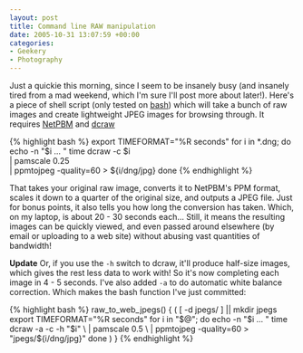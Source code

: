 ```yaml
---
layout: post
title: Command line RAW manipulation
date: 2005-10-31 13:07:59 +00:00
categories:
- Geekery
- Photography
---
```

Just a quickie this morning, since I seem to be insanely busy (and insanely tired from a mad weekend, which I'm sure I'll post more about later!).  Here's a piece of shell script (only tested on [bash](http://www.gnu.org/software/bash/bash.html)) which will take a bunch of raw images and create lightweight JPEG images for browsing through.  It requires [NetPBM](http://netpbm.sourceforge.net/) and [dcraw](http://www.cybercom.net/~dcoffin/dcraw/)

{% highlight bash %}
export TIMEFORMAT="%R seconds"
for i in *.dng; do
  echo -n "$i ... "
  time dcraw -c $i \
    | pamscale 0.25 \
    | ppmtojpeg -quality=60 > ${i/dng/jpg}
done
{% endhighlight %}

That takes your original raw image, converts it to NetPBM's PPM format, scales it down to a quarter of the original size, and outputs a JPEG file.  Just for bonus points, it also tells you how long the conversion has taken.  Which, on my laptop, is about 20 - 30 seconds each...  Still, it means the resulting images can be quickly viewed, and even passed around elsewhere (by email or uploading to a web site) without abusing vast quantities of bandwidth!

<strong>Update</strong> Or, if you use the <code>-h</code> switch to dcraw, it'll produce half-size images, which gives the rest less data to work with!  So it's now completing each image in 4 - 5 seconds.  I've also added <code>-a</code> to do automatic white balance correction.  Which makes the bash function I've just committed:

{% highlight bash %}
raw_to_web_jpegs()
{
    (
        [ -d jpegs/ ] || mkdir jpegs
        export TIMEFORMAT="%R seconds"
        for i in "$@"; do
            echo -n "$i ... "
            time dcraw -a -c -h "$i" \
                | pamscale 0.5 \
                | ppmtojpeg -quality=60 > "jpegs/${i/dng/jpg}"
        done
    )
}
{% endhighlight %}
